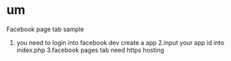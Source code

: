 # um
Facebook page tab sample
1. you need to login into facebook dev create a app
2.input your app id into index.php
3.facebook pages tab need https hosting
